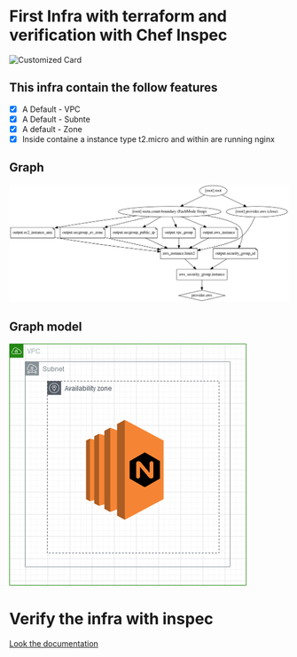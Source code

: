 # First Infra with terraform and verification with Chef Inspec

![Customized Card](https://github-readme-stats.vercel.app/api/pin?username=moisestapia&repo=Infra-Basic&title_color=fff&icon_color=f9f9f9&text_color=9f9f9f&bg_color=151515) 

## This infra contain the follow features

- [x] A Default - VPC
- [x] A Default - Subnte
- [x] A default - Zone
- [x] Inside containe a instance type t2.micro and within are running nginx

## Graph

![Graph](https://github.com/MoisesTapia/Infra-Basic/blob/master/map.png)


## Graph model

![Map](https://github.com/MoisesTapia/Infra-Basic/blob/master/images/Untitled%20Diagram(1).png)


# Verify the infra with inspec

[Look the documentation](https://github.com/MoisesTapia/Infra-Basic/tree/master/infrabasic)

